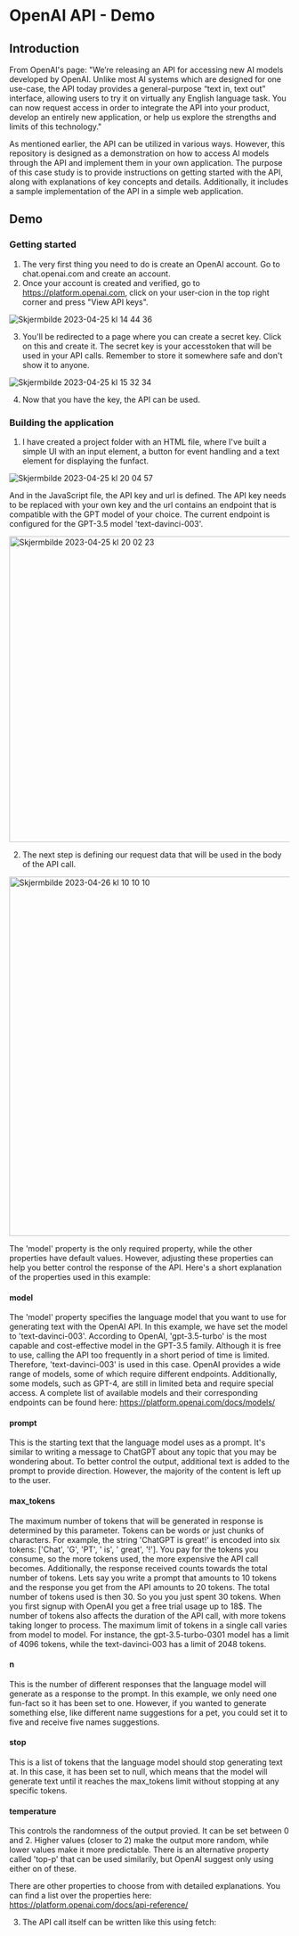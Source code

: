 # OpenAI API - Demo

## Introduction
From OpenAI's page:
"We’re releasing an API for accessing new AI models developed by OpenAI. Unlike most AI systems which are designed for one use-case, the API today provides a general-purpose “text in, text out” interface, allowing users to try it on virtually any English language task. You can now request access in order to integrate the API into your product, develop an entirely new application, or help us explore the strengths and limits of this technology."

As mentioned earlier, the API can be utilized in various ways. However, this repository is designed as a demonstration on how to access AI models through the API and implement them in your own application. The purpose of this case study is to provide instructions on getting started with the API, along with explanations of key concepts and details. Additionally, it includes a sample implementation of the API in a simple web application.

## Demo
### Getting started 
1. The very first thing you need to do is create an OpenAI account. Go to chat.openai.com and create an account.
2. Once your account is created and verified, go to https://platform.openai.com, click on your user-cion in the top right corner and press "View API keys".

![Skjermbilde 2023-04-25 kl  14 44 36](https://user-images.githubusercontent.com/95288100/234537665-fc259e6a-e959-4e96-8675-35944e28720f.png)

3. You'll be redirected to a page where you can create a secret key. Click on this and create it. The secret key is your accesstoken that will be used in your API calls. Remember to store it somewhere safe and don't show it to anyone.

![Skjermbilde 2023-04-25 kl  15 32 34](https://user-images.githubusercontent.com/95288100/234538975-9ebbda2a-193a-4652-b434-b9a9d08a4193.png)

4. Now that you have the key, the API can be used. 

### Building the application
1. I have created a project folder with an HTML file, where I've built a simple UI with an input element, a button for event handling and a text element for displaying the funfact.

![Skjermbilde 2023-04-25 kl  20 04 57](https://user-images.githubusercontent.com/95288100/234539999-145ec985-549b-4b5e-918c-7a78da1289c3.png)

And in the JavaScript file, the API key and url is defined. The API key needs to be replaced with your own key and the url contains an endpoint that is compatible with the GPT model of your choice. The current endpoint is configured for the GPT-3.5 model 'text-davinci-003'.

<img width="549" alt="Skjermbilde 2023-04-25 kl  20 02 23" src="https://user-images.githubusercontent.com/95288100/234541567-60462129-e54e-4a34-9be7-31a7af1172a7.png">

2. The next step is defining our request data that will be used in the body of the API call.

<img width="645" alt="Skjermbilde 2023-04-26 kl  10 10 10" src="https://user-images.githubusercontent.com/95288100/234548634-63f1f529-0d07-41fd-9420-314ac3708174.png">

The 'model' property is the only required property, while the other properties have default values. However, adjusting these properties can help you better control the response of the API. Here's a short explanation of the properties used in this example:

#### model
The 'model' property specifies the language model that you want to use for generating text with the OpenAI API. In this example, we have set the model to 'text-davinci-003'. According to OpenAI, 'gpt-3.5-turbo' is the most capable and cost-effective model in the GPT-3.5 family. Although it is free to use, calling the API too frequently in a short period of time is limited. Therefore, 'text-davinci-003' is used in this case. OpenAI provides a wide range of models, some of which require different endpoints. Additionally, some models, such as GPT-4, are still in limited beta and require special access. A complete list of available models and their corresponding endpoints can be found here: https://platform.openai.com/docs/models/

#### prompt
This is the starting text that the language model uses as a prompt. It's similar to writing a message to ChatGPT about any topic that you may be wondering about. To better control the output, additional text is added to the prompt to provide direction. However, the majority of the content is left up to the user.

#### max_tokens
The maximum number of tokens that will be generated in response is determined by this parameter. Tokens can be words or just chunks of characters. For example, the string 'ChatGPT is great!' is encoded into six tokens: ['Chat', 'G', 'PT', ' is', ' great', '!']. You pay for the tokens you consume, so the more tokens used, the more expensive the API call becomes. Additionally, the response received counts towards the total number of tokens. Lets say you write a prompt that amounts to 10 tokens and the response you get from the API amounts to 20 tokens. The total number of tokens used is then 30. So you you just spent 30 tokens. When you first signup with OpenAI you get a free trial usage up to 18$. The number of tokens also affects the duration of the API call, with more tokens taking longer to process. The maximum limit of tokens in a single call varies from model to model. For instance, the gpt-3.5-turbo-0301 model has a limit of 4096 tokens, while the text-davinci-003 has a limit of 2048 tokens.

#### n
This is the number of different responses that the language model will generate as a response to the prompt. In this example, we only need one fun-fact so it has been set to one. However, if you wanted to generate something else, like different name suggestions for a pet, you could set it to five and receive five names suggestions.

#### stop
This is a list of tokens that the language model should stop generating text at. In this case, it has been set to null, which means that the model will generate text until it reaches the max_tokens limit without stopping at any specific tokens.

#### temperature
This controls the randomness of the output provied. It can be set between 0 and 2. Higher values (closer to 2) make the output more random, while lower values make it more predictable. There is an alternative property called 'top-p' that can be used similarily, but OpenAI suggest only using either on of these.

There are other properties to choose from with detailed explanations. You can find a list over the properties here: https://platform.openai.com/docs/api-reference/

3. The API call itself can be written like this using fetch:


